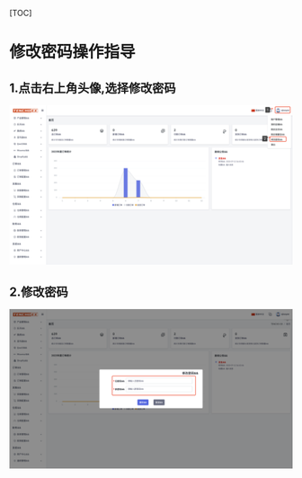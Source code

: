 [TOC]

# 修改密码操作指导

## 1.点击右上角头像,选择修改密码

![image-20230721172509787](https://raw.githubusercontent.com/BlackMe2327/cloudimages27/main/tencho-ex/image-20230721172509787.png)

## 2.修改密码

![image-20230721172556994](https://raw.githubusercontent.com/BlackMe2327/cloudimages27/main/tencho-ex/image-20230721172556994.png)